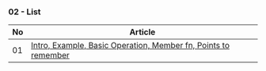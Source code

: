 ### 02 - List 
 No | Article 
 --- | -----------
 01 | [Intro, Example, Basic Operation, Member fn, Points to remember](https://www.geeksforgeeks.org/list-cpp-stl/)
